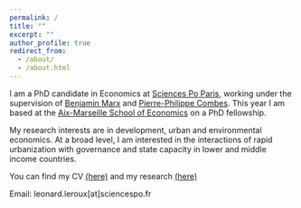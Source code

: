 ```yaml
---
permalink: /
title: ""
excerpt: ""
author_profile: true
redirect_from: 
  - /about/
  - /about.html
---
```


I am a PhD candidate in Economics at [Sciences Po Paris](https://www.sciencespo.fr/department-economics/), working under the supervision of [Benjamin Marx](https://sites.google.com/view/bmarx/home) and [Pierre-Philippe Combes](https://sites.google.com/view/pierrephilippecombes/). This year I am based at the [Aix-Marseille School of Economics](https://www.amse-aixmarseille.fr/en) on a PhD fellowship.

My research interests are in development, urban and environmental economics. At a broad level, I am interested in the interactions of rapid urbanization with governance and state capacity in lower and middle income countries.

You can find my CV [(here)](https://leonardleroux.github.io/files/Leonard%20le%20Roux.pdf) and my research [(here)](https://leonardleroux.github.io/research/)


Email: leonard.leroux[at]sciencespo.fr
